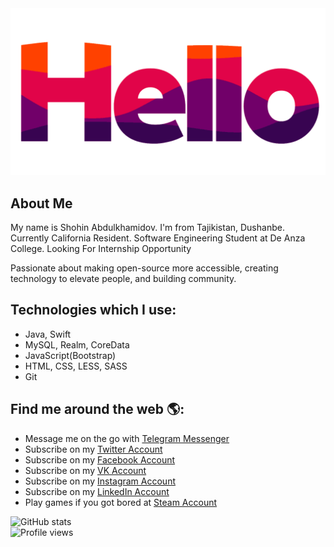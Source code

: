 <img src="https://github.com/abdhub/about/blob/master/hello.gif" alt="Welcome to Shohin Abdulkhamidov's GitHub page.">

## About Me 
My name is Shohin Abdulkhamidov. I'm from Tajikistan, Dushanbe. Currently California Resident. Software Engineering Student at De Anza College. Looking For Internship Opportunity

Passionate about making open-source more accessible, creating technology to elevate people, and building community. 

## Technologies which I use:

- Java,  Swift
- MySQL, Realm, CoreData
- JavaScript(Bootstrap)
- HTML, CSS, LESS, SASS
- Git

## Find me around the web 🌎: 
- Message me on the go with <a href="https://t.me/sh_eagle">Telegram Messenger</a>
- Subscribe on my <a href="https://twitter.com/ShohinAbd">Twitter Account</a>
- Subscribe on my <a href="https://www.facebook.com/s.abdulkhamidov/">Facebook Account</a>
- Subscribe on my <a href="https://vk.com/shohinus">VK Account</a>
- Subscribe on my <a href="https://www.instagram.com/shohin.abd/">Instagram Account</a>
- Subscribe on my <a href="https://www.linkedin.com/in/shohin-abd/">LinkedIn Account</a>
- Play games if you got bored at <a href="https://steamcommunity.com/profiles/76561198390631558//">Steam Account</a>

![GitHub stats](https://github-readme-stats.vercel.app/api?username=abdhub&show_icons=true)
<br>
![Profile views](https://gpvc.arturio.dev/abdhub)  
